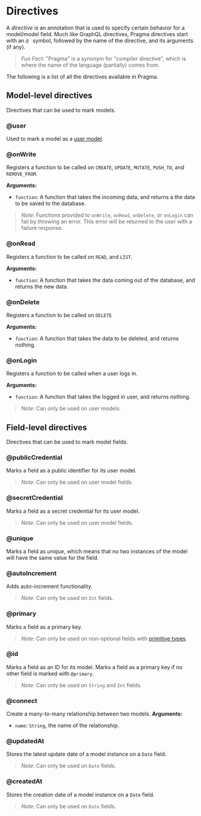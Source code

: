 # Directives

A *directive* is an annotation that is used to specify certain behavior for a model/model field. Much like GraphQL directives, Pragma directives start with an `@ ` symbol, followed by the name of the directive, and its arguments (if any).

> *Fun Fact*: "Pragma" is a synonym for "compiler directive", which is where the name of the language (partially) comes from.

The following is a list of all the directives available in Pragma.

## Model-level directives

Directives that can be used to mark models.

### @user
Used to mark a model as a [user model](./user-models.md).

### @onWrite
Registers a function to be called on `CREATE`, `UPDATE`, `MUTATE`, `PUSH_TO`, and `REMOVE_FROM`.

**Arguments:**
 - `function`: A function that takes the incoming data, and returns a the data to be saved to the database.

> *Note*: Functions provided to `onWrite`, `onRead`, `onDelete`, or `onLogin` can fail by throwing an error. This error will be returned to the user with a failure response.

### @onRead
Registers a function to be called on `READ`, and `LIST`.

**Arguments:**
 - `function`: A function that takes the data coming out of the database, and returns the new data.

### @onDelete
Registers a function to be called on `DELETE`

**Arguments:**
 - `function`: A function that takes the data to be deleted, and returns nothing.

### @onLogin
Registers a function to be called when a user logs in.

**Arguments:**
 - `function`: A function that takes the logged in user, and returns nothing.
> *Note*: Can only be used on user models.


## Field-level directives

Directives that can be used to mark model fields.

### @publicCredential
Marks a field as a public identifier for its user model.
> *Note*: Can only be used on user model fields.

### @secretCredential
Marks a field as a secret credential for its user model.
> *Note*: Can only be used on user model fields.

### @unique
Marks a field as *unique*, which means that no two instances of the model will have the same value for the field.

### @autoIncrement
Adds auto-increment functionality.
> *Note*: Can only be used on `Int` fields.

### @primary
Marks a field as a primary key.
> *Note*: Can only be used on non-optional fields with [primitive types](./primitive-types.md).

### @id
Marks a field as an ID for its model. Marks a field as a primary key if no other field is marked with `@primary`.
> *Note*: Can only be used on `String` and `Int` fields.

### @connect
Create a many-to-many relationship between two models.
**Arguments:**
 - `name`: `String`, the name of the relationship.

### @updatedAt
Stores the latest update date of a model instance on a `Date` field.
> *Note*: Can only be used on `Date` fields.

### @createdAt
Stores the creation date of a model instance on a `Date` field.
> *Note*: Can only be used on `Date` fields.
